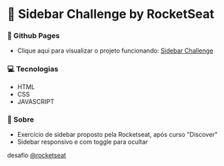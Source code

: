 # 💜 Sidebar Challenge by RocketSeat

### :rocket: Github Pages

- Clique aqui para visualizar o projeto funcionando: [Sidebar Challenge](https://gusbordoni.github.io/sidebar-challenge/)

### :computer: Tecnologias

<p align="justify">

- HTML
- CSS
- JAVASCRIPT

</p>

### :page_facing_up: Sobre

<p align="justify">

-  Exercício de sidebar proposto pela Rocketseat, após curso "Discover"
-  Sidebar responsivo e com toggle para ocultar

</p>

 desafio [@rocketseat](https://www.rocketseat.com.br/)